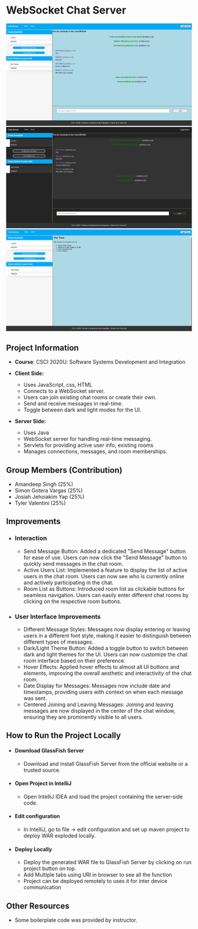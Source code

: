 # WebSocket Chat Server
![img.png](img.png)![img_1.png](img_1.png)![img_2.png](img_2.png)
## Project Information
- **Course**: CSCI 2020U: Software Systems Development and Integration

- **Client Side:**
    - Uses JavaScript, css, HTML
    - Connects to a WebSocket server.
    - Users can join existing chat rooms or create their own.
    - Send and receive messages in real-time.
    - Toggle between dark and light modes for the UI.
- **Server Side:**
    - Uses Java
    - WebSocket server for handling real-time messaging.
    - Servlets for providing active user info, existing rooms
    - Manages connections, messages, and room memberships.

## Group Members (Contribution)
- Amandeep Singh (25%)
- Simon Gotera Vargas (25%)
- Josiah Jehoiakim Yap  (25%)
- Tyler Valentini  (25%)

## Improvements

- ### Interaction
  - Send Message Button: Added a dedicated "Send Message" button for ease of use. Users can now click the "Send Message" button to quickly send messages in the chat room.
  - Active Users List: Implemented a feature to display the list of active users in the chat room. Users can now see who is currently online and actively participating in the chat.
  - Room List as Buttons: Introduced room list as clickable buttons for seamless navigation. Users can easily enter different chat rooms by clicking on the respective room buttons.

- ### User Interface Improvements
  - Different Message Styles: Messages now display entering or leaving users in a different font style, making it easier to distinguish between different types of messages.
  - Dark/Light Theme Button: Added a toggle button to switch between dark and light themes for the UI. Users can now customize the chat room interface based on their preference.
  - Hover Effects: Applied hover effects to almost all UI buttons and elements, improving the overall aesthetic and interactivity of the chat room.
  - Date Display for Messages: Messages now include date and timestamps, providing users with context on when each message was sent.
  - Centered Joining and Leaving Messages: Joining and leaving messages are now displayed in the center of the chat window, ensuring they are prominently visible to all users.
  

## How to Run the Project Locally

- ####  Download GlassFish Server
    - Download and install GlassFish Server from the official website or a trusted source.

- #### Open Project in IntelliJ
    - Open IntelliJ IDEA and load the project containing the server-side code.

- ####  Edit configuration
    - In IntelliJ, go to file -> edit configuration and set up maven project to deploy WAR exploded locally.

- #### Deploy Locally
    - Deploy the generated WAR file to GlassFish Server by clicking on run project button on top.
    - Add Multiple tabs using URl in browser to see all the function
    - Project can be deployed remotely to uses it for inter device communication

## Other Resources
  - Some boilerplate code was provided by instructor.




